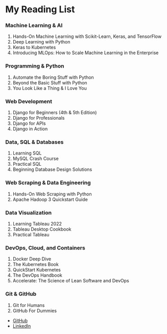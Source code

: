 # My Reading List
### Machine Learning & AI
1. Hands-On Machine Learning with Scikit-Learn, Keras, and TensorFlow
1. Deep Learning with Python
1. Keras to Kubernetes
1. Introducing MLOps: How to Scale Machine Learning in the Enterprise

### Programming & Python
1. Automate the Boring Stuff with Python
1. Beyond the Basic Stuff with Python
1. You Look Like a Thing & I Love You

### Web Development
1. Django for Beginners (4th & 5th Edition)
1. Django for Professionals
1. Django for APIs
1. Django in Action

### Data, SQL & Databases
1. Learning SQL
1. MySQL Crash Course
1. Practical SQL
1. Beginning Database Design Solutions

### Web Scraping & Data Engineering
1. Hands-On Web Scraping with Python
1. Apache Hadoop 3 Quickstart Guide
   
### Data Visualization
1. Learning Tableau 2022
1. Tableau Desktop Cookbook
1. Practical Tableau

### DevOps, Cloud, and Containers
1. Docker Deep Dive
1. The Kubernetes Book
1. QuickStart Kubernetes
1. The DevOps Handbook
1. Accelerate: The Science of Lean Software and DevOps

### Git & GitHub
1. Git for Humans
1. GitHub For Dummies

<ul>
    <li><a href="https://github.com/{{ site.github_username }}">GitHub</a></li>
    <li><a href="https://www.linkedin.com/in/ruairi-o-donohoe-4a74632a5/">LinkedIn</a></li>
</ul>
